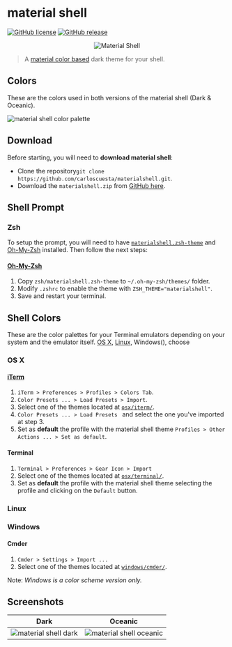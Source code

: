 # material shell

[![GitHub license](https://img.shields.io/github/license/carloscuesta/materialshell.svg?style=flat-square)](https://github.com/carloscuesta/materialshell)
[![GitHub release](https://img.shields.io/github/release/carloscuesta/materialshell.svg?style=flat-square)](https://github.com/carloscuesta/materialshell)

<p align="center">
    <img src="https://cloud.githubusercontent.com/assets/7629661/11170948/386d0da6-8be3-11e5-9617-942c14a4e441.png" alt="Material Shell">
</p>

> A [material color based](https://www.google.com/design/spec/style/color.html#color-color-palette) dark theme for your shell.  

## Colors

These are the colors used in both versions of the material shell (Dark & Oceanic).

![material shell color palette](https://cloud.githubusercontent.com/assets/7629661/11169947/1337b238-8bc6-11e5-8eaa-37d435b9ecee.png)

## Download

Before starting, you will need to **download material shell**: 

- Clone the repository```git clone https://github.com/carloscuesta/materialshell.git```. 
- Download the ```materialshell.zip``` from [GitHub here](https://github.com/carloscuesta/materialshell/archive/master.zip).

## Shell Prompt

### Zsh

To setup the prompt, you will need to have [```materialshell.zsh-theme```](https://github.com/carloscuesta/materialshell/tree/master/zsh/materialshell.zsh-theme) and [Oh-My-Zsh](http://ohmyz.sh/) installed. Then follow the next steps:

#### [Oh-My-Zsh](http://ohmyz.sh/)

1. Copy ```zsh/materialshell.zsh-theme``` to ```~/.oh-my-zsh/themes/``` folder.
2. Modify ```.zshrc``` to enable the theme with ```ZSH_THEME="materialshell"```.
3. Save and restart your terminal.

## Shell Colors

These are the color palettes for your Terminal emulators depending on your system and the emulator itself. [OS X](), [Linux](), Windows(), choose 

### OS X

#### [iTerm](https://www.iterm2.com/) 

1. ```iTerm > Preferences > Profiles > Colors Tab```.
2. ```Color Presets ... > Load Presets > Import```.
3. Select one of the themes located at [```osx/iterm/```](https://github.com/carloscuesta/materialshell/tree/master/osx/iterm).
4. ```Color Presets ... > Load Presets ``` and select the one you've imported at step 3.
5. Set as **default** the profile with the material shell theme ```Profiles > Other Actions ... > Set as default```.

#### Terminal

1. ```Terminal > Preferences > Gear Icon > Import```
2. Select one of the themes located at [```osx/terminal/```](https://github.com/carloscuesta/materialshell/tree/master/osx/terminal).
3. Set as **default** the profile with the material shell theme selecting the profile and clicking on the ```Default``` button.

### Linux

### Windows

#### Cmder

1. ```Cmder > Settings > Import ... ```
2. Select one of the themes located at [```windows/cmder/```](https://github.com/carloscuesta/materialshell/tree/master/windows/cmder). 

Note: _Windows is a color scheme version only._

## Screenshots

| Dark | Oceanic |
|:-:|:-:|
| ![material shell dark](https://cloud.githubusercontent.com/assets/7629661/11183296/3fd39d7e-8c71-11e5-8a91-8713a9176a5c.png) | ![material shell oceanic](https://cloud.githubusercontent.com/assets/7629661/11183295/3fd236d2-8c71-11e5-8e56-bbf5c50686ce.png) |
